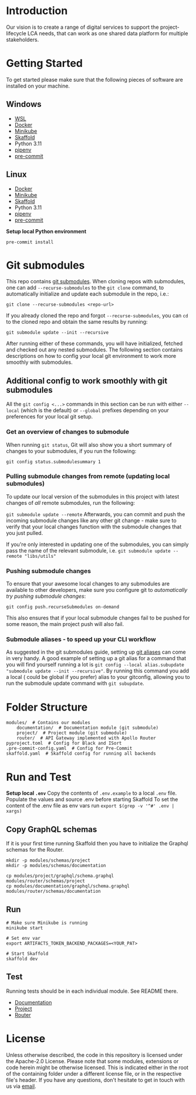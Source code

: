 # Introduction

Our vision is to create a range of digital services to support the project-lifecycle LCA needs,
that can work as one shared data platform for multiple stakeholders.

# Getting Started

To get started please make sure that the following pieces of software are installed on your machine.

## Windows

* [WSL](https://docs.microsoft.com/en-us/windows/wsl/install-win10)
* [Docker](https://docs.docker.com/desktop/windows/install/)
* [Minikube](https://minikube.sigs.k8s.io/docs/start/)
* [Skaffold](https://skaffold.dev/docs/install/#standalone-binary)
* Python 3.11
* [pipenv](https://pipenv.pypa.io/en/latest/#install-pipenv-today)
* [pre-commit](https://pre-commit.com/#installation)

## Linux

* [Docker](https://docs.docker.com/engine/install/ubuntu/)
* [Minikube](https://minikube.sigs.k8s.io/docs/start/)
* [Skaffold](https://skaffold.dev/docs/install/#standalone-binary)
* Python 3.11
* [pipenv](https://pipenv.pypa.io/en/latest/#install-pipenv-today)
* [pre-commit](https://pre-commit.com/#installation)

**Setup local Python environment**

```shell
pre-commit install
```

# Git submodules

This repo contains [git submodules](https://git-scm.com/book/en/v2/Git-Tools-Submodules). When cloning repos with
submodules, one can add `--recurse-submodules` to the `git clone` command, to automatically initialize and update each
submodule in the repo, i.e.:

`git clone --recurse-submodules <repo-url>`

If you already cloned the repo and forgot `--recurse-submodules`, you can `cd` to the cloned repo and obtain the same
results by running:

`git submodule update --init --recursive`

After running either of these commands, you will have initialized, fetched and checked out any nested submodules. The
following section contains descriptions on how to config your local git environment to work more smoothly with
submodules.

## Additional config to work smoothly with git submodules

All the `git config <...>` commands in this section can be run with either `--local` (which is the default)
or `--global` prefixes depending on your preferences for your local git setup.

### Get an overview of changes to submodule

When running `git status`, Git will also show you a short summary of changes to your submodules, if you run the
following:

`git config status.submodulesummary 1`

### Pulling submodule changes from remote (updating local submodules)

To update our local version of the submodules in this project with latest changes of *all* remote submodules, run the
following:

`git submodule update --remote`
Afterwards, you can commit and push the incoming submodule changes like any other git change - make sure to verify that
your local changes function with the submodule changes that you just pulled.

If you're only interested in updating one of the submodules, you can simply pass the name of the relevant submodule,
i.e. `git submodule update --remote "libs/utils"`

### Pushing submodule changes

To ensure that your awesome local changes to any submodules are available to other developers, make sure you configure
git to _automatically try pushing submodule changes_:

`git config push.recurseSubmodules on-demand`

This also ensures that if your local submodule changes fail to be pushed for some reason, the main project push will
also fail.

### Submodule aliases - to speed up your CLI workflow

As suggested in the git submodules guide, setting
up [git aliases](https://git-scm.com/book/en/v2/Git-Tools-Submodules#:~:text=may%20be%20useful.-,Useful%20Aliases,-You%20may%20want)
can come in very handy. A good example of setting up a git alias for a command that you will find yourself running a lot
is `git config --local alias.subupdate "submodule update --init --recursive"`. By running this command you add a local (
could be global if you prefer) alias to your gitconfig, allowing you to run the submodule update command
with `git subupdate`.

# Folder Structure

```plaintext
modules/  # Contains our modules
    documentation/  # Documentation module (git submodule)
    project/  # Project module (git submodule)
    router/  # API Gateway implemented with Apollo Router
pyproject.toml  # Config for Black and ISort
.pre-commit-config.yaml  # Config for Pre-Commit
skaffold.yaml  # Skaffold config for running all backends
```

# Run and Test

**Setup local `.env`**
Copy the contents of `.env.example` to a local `.env` file.
Populate the values and source .env before starting Skaffold
To set the content of the .env file as env vars run `export $(grep -v '^#' .env | xargs)`

## Copy GraphQL schemas

If it is your first time running Skaffold then you have to initialize the Graphql schemas for the Router.

```shell
mkdir -p modules/schemas/project
mkdir -p modules/schemas/documentation

cp modules/project/graphql/schema.graphql modules/router/schemas/project
cp modules/documentation/graphql/schema.graphql modules/router/schemas/documentation

```

## Run

```shell
# Make sure Minikube is running
minikube start

# Set env var
export ARTIFACTS_TOKEN_BACKEND_PACKAGES=<YOUR_PAT>

# Start Skaffold
skaffold dev
```

## Test

Running tests should be in each individual module. See README there.

* [Documentation](./modules/documentation/README.md)
* [Project](./modules/project/README.md)
* [Router](./modules/router/README.md)

# License

Unless otherwise described, the code in this repository is licensed under the Apache-2.0 License. Please note that some
modules, extensions or code herein might be otherwise licensed. This is indicated either in the root of the containing
folder under a different license file, or in the respective file's header. If you have any questions, don't hesitate to
get in touch with us via [email](mailto:chrk@arkitema.com).